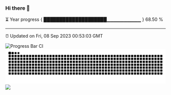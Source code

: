 ### Hi there 👋

⏳ Year progress { ████████████████████▁▁▁▁▁▁▁▁▁▁ } 68.50 %

---

⏰ Updated on Fri, 08 Sep 2023 00:53:03 GMT

![Progress Bar CI](https://github.com/liununu/liununu/workflows/Progress%20Bar%20CI/badge.svg)![](https://raw.githubusercontent.com/L1cardo/L1cardo/main/assets/github-contribution-grid-snake.svg)![](https://raw.githubusercontent.com/seesaws/seesaws/main/assets/github-contribution-grid-snake.svg)
